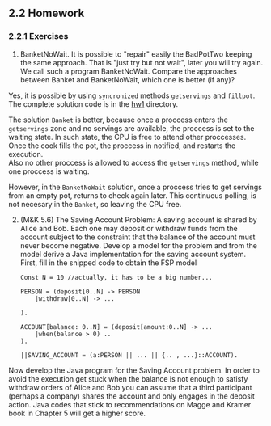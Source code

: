 ## 2.2 Homework

### 2.2.1 Exercises

1. BanketNoWait. It is possible to "repair" easily the BadPotTwo keeping the
same approach. That is "just try but not wait", later you will try again. We
call such a program BanketNoWait. Compare the approaches between Banket and
BanketNoWait, which one is better (if any)?

Yes, it is possible by using `syncronized` methods `getservings` and `fillpot`.  
The complete solution code is in the [hw1](hw1/) directory.

The solution `Banket` is better, because once a proccess enters the 
`getservings` zone and no servings are available, the proccess is set to the 
waiting state. In such state, the CPU is free to attend other proccesses. Once 
the cook fills the pot, the proccess in notified, and restarts the execution.  
Also no other proccess is allowed to access the `getservings` method, while one 
proccess is waiting.

However, in the `BanketNoWait` solution, once a proccess tries to get servings 
from an empty pot, returns to check again later. This continuous polling, is not 
necesary in the `Banket`, so leaving the CPU free.

2. (M&K 5.6) The Saving Account Problem: A saving account is shared by Alice
and Bob.  Each one may deposit or withdraw funds from the account subject to the
constraint that the balance of the account must never become negative. Develop a
model for the problem and from the model derive a Java implementation for the
saving account system.  First, fill in the snipped code to obtain the FSP model


	```
	Const N = 10 //actually, it has to be a big number...

	PERSON = (deposit[0..N] -> PERSON
		|withdraw[0..N] -> ...

	).

	ACCOUNT[balance: 0..N] = (deposit[amount:0..N] -> ...
		|when(balance > 0) ..
	).
	
	||SAVING_ACCOUNT = (a:PERSON || ... || {.. , ...}::ACCOUNT).
	```

Now develop the Java program for the Saving Account problem. In order to avoid
the execution get stuck when the balance is not enough to satisfy withdraw
orders of Alice and Bob you can assume that a third participant (perhaps a
company) shares the account and only engages in the deposit action.  Java codes
that stick to recommendations on Magge and Kramer book in Chapter 5 will get a
higher score.

